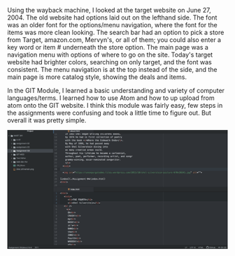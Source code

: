 Using the wayback machine, I looked at the target website on June 27, 2004. The old website had options laid out on the lefthand side. The font was an older font for the options/menu navigation, where the font for the items was more clean looking. The search bar had an option to pick a store from Target, amazon.com, Mervyn's, or all of them; you could also enter a key word or item # underneath the store option. The main page was a navigation menu with options of where to go on the site. Today's target website had brighter colors, searching on only target, and the font was consistent. The menu navigation is at the top instead of the side, and the main page is more catalog style, showing the deals and items.  

In the GIT Module, I learned a basic understanding and variety of computer languages/terms. I learned how to use Atom and how to up upload from atom onto the GIT website. I think this module was fairly easy, few steps in the assignments were confusing and took a little time to figure out. But overall it was pretty simple.

![screenshot](./images/A-04screenshot.png)
